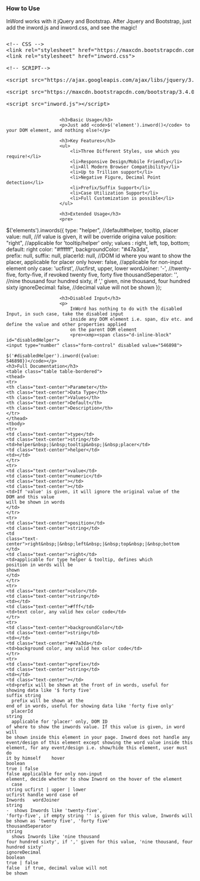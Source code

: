 <h3>How to Use</h3>
                        <p>
                            InWord works with it jQuery and Bootstrap. After Jquery and Bootstrap, just add the
                            inword.js and inword.css, and see the magic!
                        </p>
                        <pre><xmp><!-- CSS -->
<link rel="stylesheet" href="https://maxcdn.bootstrapcdn.com/bootstrap/3.4.0/css/bootstrap.min.css">
<link rel="stylesheet" href="inword.css">

<!-- SCRIPT-->
<script src="https://ajax.googleapis.com/ajax/libs/jquery/3.4.1/jquery.min.js"></script>
<script src="https://maxcdn.bootstrapcdn.com/bootstrap/3.4.0/js/bootstrap.min.js"></script>
<script src="inword.js"></script></xmp></pre>

                        <h3>Basic Usage</h3>
                        <p>Just add <code>$('element').inword()</code> to your DOM element, and nothing else!</p>

                        <h3>Key Features</h3>
                        <ul>
                            <li>Three Different Styles, use which you require!</li>
                            <li>Responsive Design/Mobile Friendly</li>
                            <li>All Modern Browser Compatibility</li>
                            <li>Up to Trillion support</li>
                            <li>Negative Figure, Decimal Point detection</li>
                            <li>Prefix/Suffix Support</li>
                            <li>Case Utilization Support</li>
                            <li>Full Customization is possible</li>
                        </ul>

                        <h3>Extended Usage</h3>
                        <pre>
$('elements').inwords({
    type: "helper",                     //default#helper, tooltip, placer
    value: null,                        //if value is given, it will be override origina value
    position: "right",                  //applicable for 'tooltip/helper' only; values : right, left, top, bottom; default: right
    color: "#ffffff",
    backgroundColor: "#47a3da",         
    prefix: null,
    suffix: null,
    placerId: null,                     //DOM id where you want to show the placer, applicable for placer only
    hover: false,                       //applicable for non-input element only
    case: 'ucfirst',                    //ucfirst, upper, lower
    wordJoiner: '-',                    //twenty-five, forty-five, if revoked twenty five, forty five
    thousandSeperator: '',              //nine thousand four hundred sixty, if ',' given, nine thousand, four hundred sixty
    ignoreDecimal: false,               //decimal value will not be shown
});
            </pre>

                        <h3>Disabled Input</h3>
                        <p>
                            InWord has nothing to do with the disabled Input, in such case, take the disabled input
                            inside any DOM element i.e. span, div etc. and define the value and other properties applied
                            on the parent DOM element
                            <pre><xmp><span class="d-inline-block" id="disabledHelper">
    <input type="number" class="form-control" disabled value="546898">
</span></xmp></pre>
                            <code>$('#disabledHelper').inword({value: 546898})</code></p>
                        <h3>Full Documentation</h3>
                        <table class="table table-bordered">
                            <thead>
                                <tr>
                                    <th class="text-center">Parameter</th>
                                    <th class="text-center">Data Type</th>
                                    <th class="text-center">Values</th>
                                    <th class="text-center">Default</th>
                                    <th class="text-center">Description</th>
                                </tr>
                            </thead>
                            <tbody>
                                <tr>
                                    <td class="text-center">type</td>
                                    <td class="text-center">string</td>
                                    <td>helper&nbsp;|&nbsp;tooltip&nbsp;|&nbsp;placer</td>
                                    <td class="text-center">helper</td>
                                    <td></td>
                                </tr>
                                <tr>
                                    <td class="text-center">value</td>
                                    <td class="text-center">numeric</td>
                                    <td class="text-center"></td>
                                    <td class="text-center"></td>
                                    <td>If 'value' is given, it will ignore the original value of the DOM and this value
                                        will be shown in words
                                    </td>
                                </tr>
                                <tr>
                                    <td class="text-center">position</td>
                                    <td class="text-center">string</td>
                                    <td class="text-center">right&nbsp;|&nbsp;left&nbsp;|&nbsp;top&nbsp;|&nbsp;bottom
                                    </td>
                                    <td class="text-center">right</td>
                                    <td>applicable for type helper & tooltip, defines which position in words will be
                                        shown
                                    </td>
                                </tr>
                                <tr>
                                    <td class="text-center">color</td>
                                    <td class="text-center">string</td>
                                    <td></td>
                                    <td class="text-center">#fff</td>
                                    <td>text color, any valid hex color code</td>
                                </tr>
                                <tr>
                                    <td class="text-center">backgroundColor</td>
                                    <td class="text-center">string</td>
                                    <td></td>
                                    <td class="text-center">#47a3da</td>
                                    <td>background color, any valid hex color code</td>
                                </tr>
                                <tr>
                                    <td class="text-center">prefix</td>
                                    <td class="text-center">string</td>
                                    <td></td>
                                    <td class="text-center"></td>
                                    <td>prefix will be shown at the front of in words, useful for showing data like '$
                                        forty five'</td>
                                </tr>
                                <tr>
                                    <td class="text-center">suffix</td>
                                    <td class="text-center">string</td>
                                    <td></td>
                                    <td class="text-center"></td>
                                    <td>prefix will be shown at the end of in words, useful for showing data like 'forty
                                        five only'</td>
                                </tr>
                                <tr>
                                    <td class="text-center">placerId</td>
                                    <td class="text-center">string</td>
                                    <td></td>
                                    <td class="text-center"></td>
                                    <td>
                                        applicable for 'placer' only, DOM ID of where to show the inwords value. If this
                                        value is given, in word will be shown inside this element in your page. Inword
                                        does not handle any event/design of this element except showing the word value
                                        inside this
                                        element, for any event/design i.e. show/hide this element, user must do it by
                                        himself
                                    </td>
                                </tr>
                                <tr>
                                    <td class="text-center">hover</td>
                                    <td class="text-center">boolean</td>
                                    <td class="text-center">true&nbsp;|&nbsp;false</td>
                                    <td class="text-center">false</td>
                                    <td>applicalble for only non-input element, decide whether to show Inword on the
                                        hover of the element</td>
                                </tr>
                                <tr>
                                    <td class="text-center">case</td>
                                    <td class="text-center">string</td>
                                    <td>ucfirst&nbsp;|&nbsp;upper&nbsp;|&nbsp;lower</td>
                                    <td class="text-center">ucfirst</td>
                                    <td>handle word case of Inwords</td>
                                </tr>
                                <tr>
                                    <td class="text-center">wordJoiner</td>
                                    <td class="text-center">string</td>
                                    <td></td>
                                    <td class="text-center">-</td>
                                    <td>
                                        shows Inwords like 'twenty-five', 'forty-five', if empty string '' is given for
                                        this value, Inwords will be shown as 'twenty five', 'forty five'
                                    </td>
                                </tr>
                                <tr>
                                    <td class="text-center">thousandSeperator</td>
                                    <td class="text-center">string</td>
                                    <td></td>
                                    <td class="text-center"></td>
                                    <td>
                                        shows Inwords like 'nine thousand four hundred sixty', if ',' given for this
                                        value, 'nine thousand, four hundred sixty'
                                    </td>
                                </tr>
                                <tr>
                                    <td class="text-center">ignoreDecimal</td>
                                    <td class="text-center">boolean</td>
                                    <td class="text-center">true&nbsp;|&nbsp;false</td>
                                    <td class="text-center">false</td>
                                    <td>
                                        if true, decimal value will not be shown
                                    </td>
                                </tr>
                            </tbody>
                        </table>
